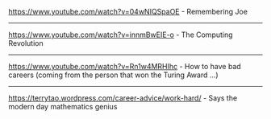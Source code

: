 https://www.youtube.com/watch?v=04wNIQSpaOE - Remembering Joe<hr>
https://www.youtube.com/watch?v=innmBwEIE-o - The Computing Revolution<hr>
https://www.youtube.com/watch?v=Rn1w4MRHIhc - How to have bad careers (coming from the person that won the Turing Award ...)<hr>
https://terrytao.wordpress.com/career-advice/work-hard/ - Says the modern day mathematics genius
